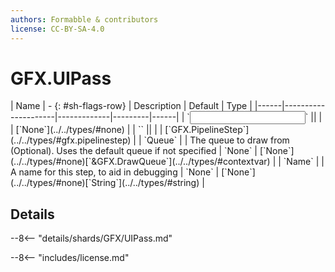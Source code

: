 ```yaml
---
authors: Formabble & contributors
license: CC-BY-SA-4.0
---
```



# GFX.UIPass

<div class="sh-parameters" markdown="1">
| Name | - {: #sh-flags-row} | Description | Default | Type |
|------|---------------------|-------------|---------|------|
| `<input>` || | | [`None`](../../types/#none) |
| `<output>` || | | [`GFX.PipelineStep`](../../types/#gfx.pipelinestep) |
| `Queue` |  | The queue to draw from (Optional). Uses the default queue if not specified | `None` | [`None`](../../types/#none)[`&GFX.DrawQueue`](../../types/#contextvar) |
| `Name` |  | A name for this step, to aid in debugging | `None` | [`None`](../../types/#none)[`String`](../../types/#string) |

</div>



## Details

--8<-- "details/shards/GFX/UIPass.md"


--8<-- "includes/license.md"

